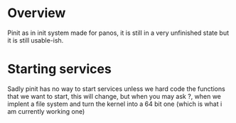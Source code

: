# Overview
Pinit as in init system made for panos, it is still in a very unfinished state but it is still usable-ish.
# Starting services
Sadly pinit has no way to start services unless we hard code the functions that we want to start, this will change, but when you may ask ?, when we implent a file system and turn the kernel into a 64 bit one (which is what i am currently working one)
